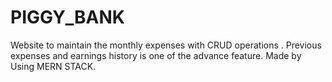 # PIGGY_BANK
Website to maintain the monthly expenses with CRUD operations . Previous expenses and earnings history is one of the advance feature.
Made by Using MERN STACK.
